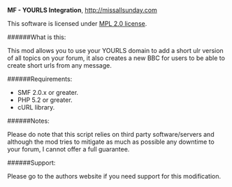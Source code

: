 **MF - YOURLS Integration**, http://missallsunday.com

This software is licensed under [MPL 2.0 license](http://www.mozilla.org/MPL/2.0/).

######What is this:

This mod allows you to use your YOURLS domain to add a short ulr version of all topics on your forum, it also creates a new BBC for users to be able to create short urls from any message.

######Requirements:

- SMF 2.0.x or greater.
- PHP 5.2 or greater.
- cURL library.

######Notes:

Please do note that this script relies on third party software/servers and although the mod tries to mitigate as much as possible any downtime to your forum, I cannot offer a full guarantee.

######Support:

Please go to the authors website if you need support for this modification.